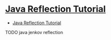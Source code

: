 # [Java Reflection Tutorial](http://tutorials.jenkov.com/java-reflection/index.html)

- [Java Reflection Tutorial](#java-reflection-tutorial)














TODO java jenkov reflection